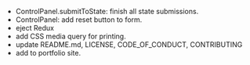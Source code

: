 - ControlPanel.submitToState: finish all state submissions.
- ControlPanel: add reset button to form.
- eject Redux
- add CSS media query for printing.
- update README.md, LICENSE, CODE_OF_CONDUCT, CONTRIBUTING
- add to portfolio site.

